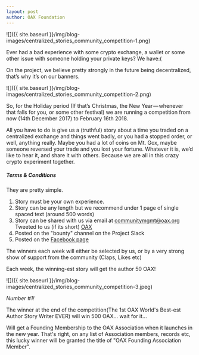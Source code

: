 ```yaml
---
layout: post
author: OAX Foundation
---
```


![]({{ site.baseurl }}/img/blog-images/centralized_stories_community_competition-1.png)

Ever had a bad experience with some crypto exchange, a wallet or some other issue with someone holding your private keys? We have:(

On the project, we believe pretty strongly in the future being decentralized, that’s why it’s on our banners.

![]({{ site.baseurl }}/img/blog-images/centralized_stories_community_competition-2.png)

So, for the Holiday period (If that’s Christmas, the New Year — whenever that falls for you, or some other festival) we are running a competition from now (14th December 2017) to February 16th 2018.

All you have to do is give us a (truthful) story about a time you traded on a centralized exchange and things went badly, or you had a stopped order, or well, anything really. Maybe you had a lot of coins on Mt. Gox, maybe someone reversed your trade and you lost your fortune. Whatever it is, we’d like to hear it, and share it with others. Because we are all in this crazy crypto experiment together.

##### Terms & Conditions
They are pretty simple.
1. Story must be your own experience.
2. Story can be any length but we recommend under 1 page of single spaced text (around 500 words)
3. Story can be shared with us via email at [communitymgmt@oax.org](communitymgmt@oax.org)
Tweeted to us (if its short) [OAX](https://medium.com/@OAX_Foundation)
4. Posted on the "bounty" channel on the Project Slack 
5. Posted on the [Facebook page](https://www.facebook.com/oaxfoundation/photos/a.1570118639693488/1609036342468384/?type=3&theater)

The winners each week will either be selected by us, or by a very strong show of support from the community (Claps, Likes etc)

Each week, the winning-est story will get the author 50 OAX!

![]({{ site.baseurl }}/img/blog-images/centralized_stories_community_competition-3.jpeg)

_Number #1!_

The winner at the end of the competition(The 1st OAX World's Best-est Author Story Writer EVER) will win 500 OAX... wait for it... 

Will get a Founding Membership to the OAX Association when it launches in the new year. That's right, on any list of Association members, records etc, this lucky winner will be granted the title of "OAX Founding Association Member". 
